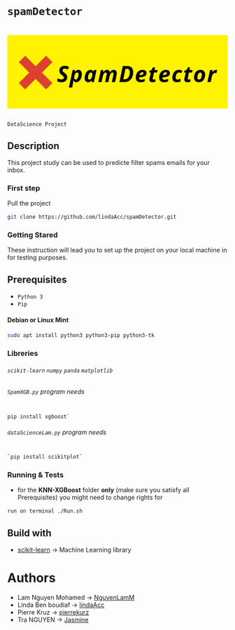 # ```spamDetector```
# ![spamDetector](pic/SpamLogo.png)
`` DataScience Project ``
## Description 
This project study can be used to predicte filter spams emails for your inbox. 
### First step 
Pull the project 
```bash
git clone https://github.com/lindaAcc/spamDetector.git
```
### Getting Stared 
These instruction will lead you to set up the project on your local machine in for testing purposes.
## Prerequisites
- `Python 3`
- `Pip`
#### Debian or Linux Mint  
```bash 
sudo apt install python3 python3-pip python3-tk
```
### Libreries
###### `scikit-learn`  `numpy` `panda`  `matplotlib`

######  `SpamXGB.py` program needs 
#
```bash 
pip install xgboost`
```
###### `dataScienceLam.py` program needs
#
```bash 
`pip install scikitplot`
```
### Running & Tests 
- for the **KNN-XGBoost** folder **only** (make sure you satisfy all Prerequisites) you might need to change rights for 
```sh 
run on terminal ./Run.sh 
```
## Build with 
- [scikit-learn](https://scikit-learn.org/stable/) -> Machine Learning library

# Authors
- Lam Nguyen Mohamed -> [NguyenLamM](https://github.com/NguyenLamM)
- Linda Ben boudiaf -> [lindaAcc](https://github.com/lindaAcc)
- Pierre Kruz -> [pierrekurz](https://github.com/pierrekurz)
- Tra NGUYEN -> [Jasmine](https://github.com/huocha)